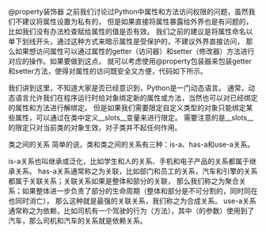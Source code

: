 @property装饰器
之前我们讨论过Python中属性和方法访问权限的问题，虽然我们不建议将属性设置为私有的，
但是如果直接将属性暴露给外界也是有问题的，比如我们没有办法检查赋给属性的值是否有效。
我们之前的建议是将属性命名以单下划线开头，通过这种方式来暗示属性是受保护的，不建议外界直接访问，
那么如果想访问属性可以通过属性的getter（访问器）和setter（修改器）方法进行对应的操作。如果要做到这点，
就可以考虑使用@property包装器来包装getter和setter方法，使得对属性的访问既安全又方便，代码如下所示。




我们讲到这里，不知道大家是否已经意识到，Python是一门动态语言。
通常，动态语言允许我们在程序运行时给对象绑定新的属性或方法，当然也可以对已经绑定的属性和方法进行解绑定。
但是如果我们需要限定自定义类型的对象只能绑定某些属性，可以通过在类中定义__slots__变量来进行限定。
需要注意的是__slots__的限定只对当前类的对象生效，对子类并不起任何作用。







类之间的关系
简单的说，类和类之间的关系有三种：is-a、has-a和use-a关系。

is-a关系也叫继承或泛化，比如学生和人的关系、手机和电子产品的关系都属于继承关系。
has-a关系通常称之为关联，比如部门和员工的关系，汽车和引擎的关系都属于关联关系；关联关系如果是整体和部分的关联，
那么我们称之为聚合关系；如果整体进一步负责了部分的生命周期（整体和部分是不可分割的，同时同在也同时消亡），
那么这种就是最强的关联关系，我们称之为合成关系。
use-a关系通常称之为依赖，比如司机有一个驾驶的行为（方法），其中（的参数）使用到了汽车，那么司机和汽车的关系就是依赖关系。